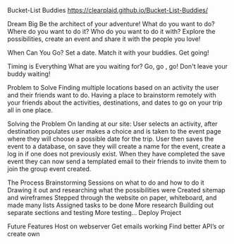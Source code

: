 Bucket-List Buddies https://clearplaid.github.io/Bucket-List-Buddies/

Dream Big
Be the architect of your adventure! What do you want to do? Where do you want to do it? Who do you want to do it with? Explore the possibilities, create an event and share it with the people you love!

When Can You Go?
Set a date.
Match it with your buddies.
Get going!

Timing is Everything
What are you waiting for? Go, go , go!
Don't leave your buddy waiting!

Problem to Solve
Finding multiple locations based on an activity the user and their friends want to do.
Having a place to brainstorm remotely with your friends about the activities, destinations, and dates to go on your trip all in one place.

Solving the Problem
On landing at our site: 
User selects an activity, after destination populates user makes a choice and is taken to the event page where they will choose a possible date for the trip.
User then saves the event to a database, on save they will create a name for the event, create a log in if one does not previously exist.
When they have completed the save event they can now send a templated email to their friends to invite them to join the group event created. 

The Process
Brainstorming Sessions on what to do and how to do it
Drawing it out and researching what the possibilities were
Created sitemap and wireframes
Stepped through the website on paper, whiteboard, and made many lists
Assigned tasks to be done
More research
Building out separate sections and testing
More testing…
Deploy Project 

Future Features
Host on webserver
Get emails working
Find better API’s or create own

